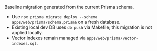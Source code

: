 Baseline migration generated from the current Prisma schema.
- Use `npx prisma migrate deploy --schema apps/web/prisma/schema.prisma` on a fresh database.
- Existing local dev DB uses `db push` via Makefile; this migration is not applied locally.
- Vector indexes remain managed via `apps/web/prisma/vector-indexes.sql`.
